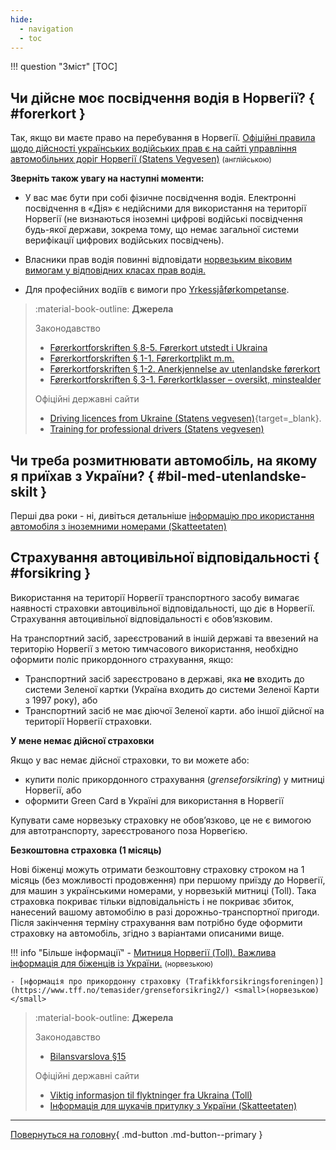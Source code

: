 ```yaml
---
hide:
  - navigation
  - toc
---
```


!!! question "Зміст"
    [TOC]

## Чи дійсне моє посвідчення водія в Норвегії? { #forerkort }

Так, якщо ви маєте право на перебування в Норвегії. [Офіційні правила щодо дійсності українських водійських прав є на сайті управління автомобільних доріг Норвегії (Statens Vegvesen)](https://www.vegvesen.no/en/driving-licences/driving-licence-holders/driving-licences-in-norway-and-abroad/using-a-non-eueea-driving-licence-in-norway/driving-licences-from-ukraine/) <small>(англійською)</small>

__Зверніть також увагу на наступні моменти:__

- У вас має бути при собі фізичне посвідчення водія. Електронні посвідчення в «Дія» є недійсними для використання на території Норвегії (не визнаються іноземні цифрові водійські посвідчення будь-якої держави, зокрема тому, що немає загальної системи верифікації цифрових водійських посвідчень).

- Власники прав водія повинні відповідати [норвезьким віковим вимогам у відповідних класах прав водія.](https://lovdata.no/forskrift/2004-01-19-298/%C2%A73-1)
  
- Для професійних водіїв є вимоги про [Yrkessjåførkompetanse](https://www.vegvesen.no/en/driving-licences/training-for-professional-drivers/).

> :material-book-outline: __Джерела__
> 
> Законодавство
>
> - [Førerkortforskriften § 8-5. Førerkort utstedt i Ukraina](https://lovdata.no/forskrift/2004-01-19-298/§8-5)
> - [Førerkortforskriften § 1-1. Førerkortplikt m.m.](https://lovdata.no/forskrift/2004-01-19-298/§1-1)
> - [Førerkortforskriften § 1-2. Anerkjennelse av utenlandske førerkort](https://lovdata.no/forskrift/2004-01-19-298/§1-2)
> - [Førerkortforskriften § 3-1. Førerkortklasser – oversikt, minstealder](https://lovdata.no/forskrift/2004-01-19-298/§3-1)
> 
> Офіційні державні сайти
> 
> - [Driving licences from Ukraine (Statens vegvesen)](https://www.vegvesen.no/forerkort/har-forerkort/forerkort-i-og-utenfor-norge/bruk-av-forerkort-fra-land-utenfor-eu-eos-i-norge/forerkort-fra-ukraina/){target=_blank}.
> - [Training for professional drivers (Statens vegvesen)](https://www.vegvesen.no/en/driving-licences/training-for-professional-drivers/)

## Чи треба розмитнювати автомобіль, на якому я приїхав з України? { #bil-med-utenlandske-skilt }

Перші два роки - ні, дивіться детальніше [інформацію про икористання автомобіля з іноземними номерами (Skatteetaten)](https://www.skatteetaten.no/person/utenlandsk/informasjon-til-deg-som-er-asylsoker-fra-ukraina2/)


## Страхування автоцивільної відповідальності { #forsikring }

Використання на території Норвегії транспортного засобу вимагає наявності страховки автоцивільної відповідальності, що діє в Норвегії. Страхування автоцивільної відповідальності є обов’язковим.

На транспортний засіб, зареєстрований в іншій державі та ввезений на територію Норвегії з метою тимчасового використання, необхідно оформити поліс прикордонного страхування, якщо:

- Транспортний засіб зареєстровано в державі, яка __не__ входить до системи Зеленої картки (Україна входить до системи Зеленої Карти з 1997 року), або
- Транспортний засіб не має діючої Зеленої карти. або іншої дійсної на території Норвегії страховки.

__У мене немає дійсної страховки__

Якщо у вас немає дійсної страховки, то ви можете або:

- купити поліс прикордонного страхування (_grenseforsikring_) у митниці Норвегії, або
- оформити Green Card в Україні для використання в Норвегії

Купувати саме норвезьку страховку не обов’язково, це не є вимогою для автотранспорту, зареєстрованого поза Норвегією.

__Безкоштовна страховка (1 місяць)__

Нові біженці можуть отримати безкоштовну страховку строком на 1 місяць (без можливості продовження) при першому приїзду до Норвегії, для машин з українськими номерами, у норвезькій митниці (Toll). Така страховка покриває тільки відповідальність і не покриває збиток, нанесений вашому автомобілю в разі дорожньо-транспортної пригоди. Після закінчення терміну страхування вам потрібно буде оформити страховку на автомобіль, згідно з варіантами описаними вище.

!!! info "Більше інформації"
    - [Митниця Норвегії (Toll). Важлива інформація для біженців із України.](https://www.toll.no/no/verktoy/regelverk/nytt-fra-tolletaten/viktig-informasjon-til-flyktninger-fra-ukraina/) <small>(норвезькою)</small> 

    - [нформація про прикордонну страховку (Trafikkforsikringsforeningen)](https://www.tff.no/temasider/grenseforsikring2/) <small>(норвезькою)</small> 

> :material-book-outline: __Джерела__
> 
> Законодавство
>
> - [Bilansvarslova §15](https://lovdata.no/lov/1961-02-03/§15)
>
> Офіційні державні сайти
>
> - [Viktig informasjon til flyktninger fra Ukraina (Toll)](https://www.toll.no/no/verktoy/regelverk/nytt-fra-tolletaten/viktig-informasjon-til-flyktninger-fra-ukraina/)
> - [Інформація для шукачів притулку з України (Skatteetaten)](https://www.skatteetaten.no/person/utenlandsk/ukraina/)


---

[Повернуться на головну](index.md){ .md-button .md-button--primary }
